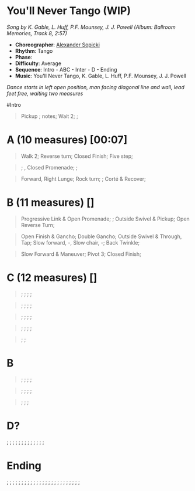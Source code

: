 # You'll Never Tango (WIP)
*Song by K. Gable, L. Huff, P.F. Mounsey, J. J. Powell (Album: Ballroom Memories, Track 8, 2:57)*

* **Choreographer**: [Alexander Sopicki](mailto:cuesheets@gmx.net "cuesheets@gmx.net")
* **Rhythm**: Tango
* **Phase**: 
* **Difficulty**: Average
* **Sequence**: Intro - ABC - Inter - D - Ending
* **Music**: You'll Never Tango, K. Gable, L. Huff, P.F. Mounsey, J. J. Powell

*Dance starts in left open position, man facing diagonal line and wall, lead feet free, waiting two measures*

#Intro

> Pickup ; notes; Wait 2; ; 

# A (10 measures) [00:07]

> Walk 2; Reverse turn; Closed Finish; Five step; 

> ; , Closed Promenade; ; 

> Forward, Right Lunge; Rock turn; ; Corté & Recover; 

# B (11 measures) []

> Progressive Link & Open Promenade; ; Outside Swivel & Pickup; Open Reverse Turn; 

> Open Finish & Gancho; Double Gancho; Outside Swivel & Through, Tap; Slow forward, -, Slow chair, -; Back Twinkle; 

> Slow Forward & Maneuver; Pivot 3; Closed Finish;

# C (12 measures) []

> ; ; ; ; 

> ; ; ; ; 

> ; ; ; ; 

> ; ; ; ; 

> ; ;

# B

> ; ; ; ; 
 
> ; ; ; ; 

> ; ; ;

# D?
; ; ; ; ; ; ; ; ; ; ; ; ; 

# Ending 

; ; ; ; ; ; ; ; ; ; ; ; ; ; ; 
; ; ; ; ; ; ; ; ; ; 